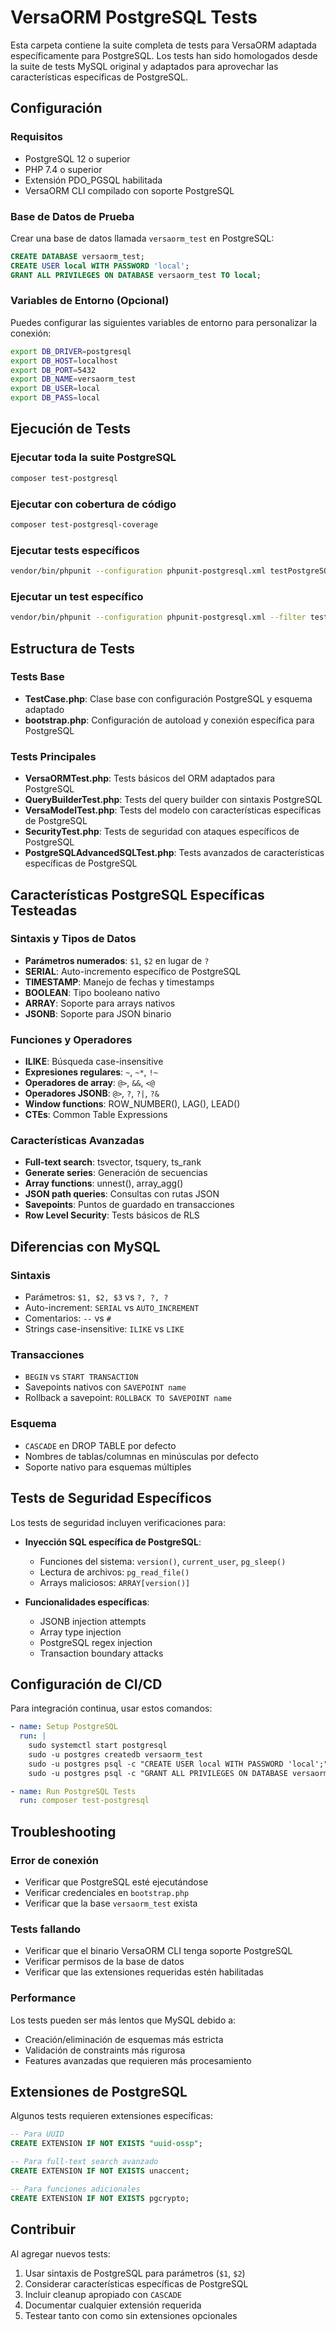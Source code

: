 # VersaORM PostgreSQL Tests

Esta carpeta contiene la suite completa de tests para VersaORM adaptada específicamente para PostgreSQL. Los tests han sido homologados desde la suite de tests MySQL original y adaptados para aprovechar las características específicas de PostgreSQL.

## Configuración

### Requisitos
- PostgreSQL 12 o superior
- PHP 7.4 o superior
- Extensión PDO_PGSQL habilitada
- VersaORM CLI compilado con soporte PostgreSQL

### Base de Datos de Prueba
Crear una base de datos llamada `versaorm_test` en PostgreSQL:

```sql
CREATE DATABASE versaorm_test;
CREATE USER local WITH PASSWORD 'local';
GRANT ALL PRIVILEGES ON DATABASE versaorm_test TO local;
```

### Variables de Entorno (Opcional)
Puedes configurar las siguientes variables de entorno para personalizar la conexión:

```bash
export DB_DRIVER=postgresql
export DB_HOST=localhost
export DB_PORT=5432
export DB_NAME=versaorm_test
export DB_USER=local
export DB_PASS=local
```

## Ejecución de Tests

### Ejecutar toda la suite PostgreSQL
```bash
composer test-postgresql
```

### Ejecutar con cobertura de código
```bash
composer test-postgresql-coverage
```

### Ejecutar tests específicos
```bash
vendor/bin/phpunit --configuration phpunit-postgresql.xml testPostgreSQL/VersaORMTest.php
```

### Ejecutar un test específico
```bash
vendor/bin/phpunit --configuration phpunit-postgresql.xml --filter testPostgreSQLSpecificFeatures testPostgreSQL/VersaORMTest.php
```

## Estructura de Tests

### Tests Base
- **TestCase.php**: Clase base con configuración PostgreSQL y esquema adaptado
- **bootstrap.php**: Configuración de autoload y conexión específica para PostgreSQL

### Tests Principales
- **VersaORMTest.php**: Tests básicos del ORM adaptados para PostgreSQL
- **QueryBuilderTest.php**: Tests del query builder con sintaxis PostgreSQL
- **VersaModelTest.php**: Tests del modelo con características específicas de PostgreSQL
- **SecurityTest.php**: Tests de seguridad con ataques específicos de PostgreSQL
- **PostgreSQLAdvancedSQLTest.php**: Tests avanzados de características específicas de PostgreSQL

## Características PostgreSQL Específicas Testeadas

### Sintaxis y Tipos de Datos
- **Parámetros numerados**: `$1`, `$2` en lugar de `?`
- **SERIAL**: Auto-incremento específico de PostgreSQL
- **TIMESTAMP**: Manejo de fechas y timestamps
- **BOOLEAN**: Tipo booleano nativo
- **ARRAY**: Soporte para arrays nativos
- **JSONB**: Soporte para JSON binario

### Funciones y Operadores
- **ILIKE**: Búsqueda case-insensitive
- **Expresiones regulares**: `~`, `~*`, `!~`
- **Operadores de array**: `@>`, `&&`, `<@`
- **Operadores JSONB**: `@>`, `?`, `?|`, `?&`
- **Window functions**: ROW_NUMBER(), LAG(), LEAD()
- **CTEs**: Common Table Expressions

### Características Avanzadas
- **Full-text search**: tsvector, tsquery, ts_rank
- **Generate series**: Generación de secuencias
- **Array functions**: unnest(), array_agg()
- **JSON path queries**: Consultas con rutas JSON
- **Savepoints**: Puntos de guardado en transacciones
- **Row Level Security**: Tests básicos de RLS

## Diferencias con MySQL

### Sintaxis
- Parámetros: `$1, $2, $3` vs `?, ?, ?`
- Auto-increment: `SERIAL` vs `AUTO_INCREMENT`
- Comentarios: `--` vs `#`
- Strings case-insensitive: `ILIKE` vs `LIKE`

### Transacciones
- `BEGIN` vs `START TRANSACTION`
- Savepoints nativos con `SAVEPOINT name`
- Rollback a savepoint: `ROLLBACK TO SAVEPOINT name`

### Esquema
- `CASCADE` en DROP TABLE por defecto
- Nombres de tablas/columnas en minúsculas por defecto
- Soporte nativo para esquemas múltiples

## Tests de Seguridad Específicos

Los tests de seguridad incluyen verificaciones para:

- **Inyección SQL específica de PostgreSQL**:
  - Funciones del sistema: `version()`, `current_user`, `pg_sleep()`
  - Lectura de archivos: `pg_read_file()`
  - Arrays maliciosos: `ARRAY[version()]`

- **Funcionalidades específicas**:
  - JSONB injection attempts
  - Array type injection
  - PostgreSQL regex injection
  - Transaction boundary attacks

## Configuración de CI/CD

Para integración continua, usar estos comandos:

```yaml
- name: Setup PostgreSQL
  run: |
    sudo systemctl start postgresql
    sudo -u postgres createdb versaorm_test
    sudo -u postgres psql -c "CREATE USER local WITH PASSWORD 'local';"
    sudo -u postgres psql -c "GRANT ALL PRIVILEGES ON DATABASE versaorm_test TO local;"

- name: Run PostgreSQL Tests
  run: composer test-postgresql
```

## Troubleshooting

### Error de conexión
- Verificar que PostgreSQL esté ejecutándose
- Verificar credenciales en `bootstrap.php`
- Verificar que la base `versaorm_test` exista

### Tests fallando
- Verificar que el binario VersaORM CLI tenga soporte PostgreSQL
- Verificar permisos de la base de datos
- Verificar que las extensiones requeridas estén habilitadas

### Performance
Los tests pueden ser más lentos que MySQL debido a:
- Creación/eliminación de esquemas más estricta
- Validación de constraints más rigurosa
- Features avanzadas que requieren más procesamiento

## Extensiones de PostgreSQL

Algunos tests requieren extensiones específicas:
```sql
-- Para UUID
CREATE EXTENSION IF NOT EXISTS "uuid-ossp";

-- Para full-text search avanzado
CREATE EXTENSION IF NOT EXISTS unaccent;

-- Para funciones adicionales
CREATE EXTENSION IF NOT EXISTS pgcrypto;
```

## Contribuir

Al agregar nuevos tests:
1. Usar sintaxis de PostgreSQL para parámetros (`$1`, `$2`)
2. Considerar características específicas de PostgreSQL
3. Incluir cleanup apropiado con `CASCADE`
4. Documentar cualquier extensión requerida
5. Testear tanto con como sin extensiones opcionales

